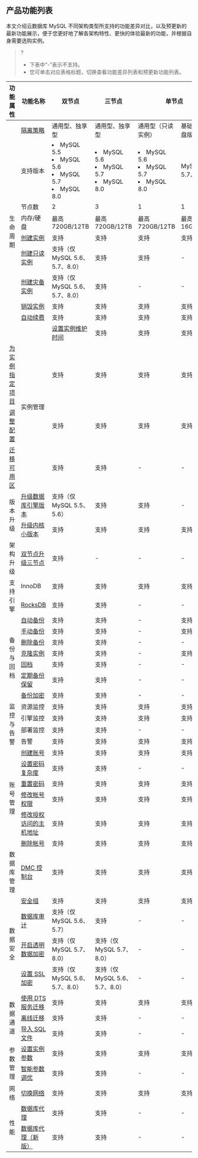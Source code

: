 ## 产品功能列表
本文介绍云数据库 MySQL 不同架构类型所支持的功能差异对比，以及预更新的最新功能展示，便于您更好地了解各架构特性、更快的体验最新的功能，并根据自身需要选购实例。
>?
>- 下表中“-”表示不支持。
>- 您可单击对应表格标题，切换查看功能差异列表和预更新功能列表。

<table >
<thead><tr><th>功能属性</th><th>功能名称</th><th>双节点</th><th>三节点</th><th colspan = "2" >单节点</th></tr></thead>
<tbody>
<tr>
<td rowspan="10">生命周期</td>
<td><a href="https://intl.cloud.tencent.com/document/product/236/39794" target="_blank">隔离策略</a></td><td>通用型、独享型</td><td>通用型、独享型</td><td>通用型（只读实例）</td><td>基础型（云盘版）</td></tr>
<tr>
<td>支持版本</td><td><li>MySQL 5.5</li><li>MySQL 5.6</li><li>MySQL 5.7</li><li>MySQL 8.0</li></td><td><li>MySQL 5.6</li><li>MySQL 5.7</li><li>MySQL 8.0</li></td><td><li>MySQL 5.6</li><li>MySQL 5.7</li><li>MySQL 8.0</li></td><td>MySQL 5.7、8.0</td></tr>
<tr>
<td>节点数</td><td>2</td><td>3</td><td>1</td><td>1</td></tr>
<tr>
<td>内存/硬盘</td><td>最高720GB/12TB</td><td>最高720GB/12TB</td><td>最高720GB/12TB</td><td>最高16GB/30T</td></tr>
<tr>
<td><a href="https://intl.cloud.tencent.com/document/product/236/37785" target="_blank">创建实例</a></td><td>支持</td><td>支持</td><td>支持</td><td>支持</td></tr>
<tr>
<td><a href="https://intl.cloud.tencent.com/document/product/236/7270" target="_blank">创建只读实例</a></td><td>支持（仅 MySQL 5.6、5.7、8.0）</td><td>支持</td><td>支持</td><td>-</td></tr>
<tr>
<td><a href="https://intl.cloud.tencent.com/document/product/236/7272" target="_blank">创建灾备实例</a></td><td>支持（仅 MySQL 5.6、5.7、8.0）</td><td>支持</td><td>-</td><td>-</td></tr>
<tr>
<td><a href="https://intl.cloud.tencent.com/document/product/236/31895" target="_blank">销毁实例</a></td><td>支持</td><td>支持</td><td>支持</td><td>支持</td></tr>
<tr>
<td><a href="https://intl.cloud.tencent.com/document/product/236/47702" target="_blank">自动续费</a></td><td>支持</td><td>支持</td><td>支持</td><td>支持</td></tr>
<tr>
<td rowspan="4">实例管理</td>
<td><a href="https://intl.cloud.tencent.com/document/product/236/10929" target="_blank">设置实例维护时间</a></td><td>支持</td><td>支持</td><td>支持</td><td>支持</td></tr>
<tr>
<td><a href="https://intl.cloud.tencent.com/document/product/236/8460" target="_blank">为实例指定项目</a></td><td>支持</td><td>支持</td><td>支持</td><td>支持</td></tr>
<tr>
<td><a href="https://intl.cloud.tencent.com/document/product/236/19707" target="_blank">调整配置</a></td><td>支持</td><td>支持</td><td>支持</td><td>支持</td></tr>
<tr>
<td><a href="https://intl.cloud.tencent.com/document/product/236/44337" target="_blank">迁移可用区</a></td><td>支持</td><td>支持</td><td>-</td><td>-</td></tr>
<tr>
<td rowspan="2">版本升级</td>
<td><a href="https://intl.cloud.tencent.com/document/product/236/8126" target="_blank">升级数据库引擎版本</a></td><td>支持（仅 MySQL 5.5、5.6）</td><td>支持</td><td>支持</td><td>-</td></tr>
<tr>
<td><a href="https://intl.cloud.tencent.com/document/product/236/36816" target="_blank">升级内核小版本</a></td><td>支持</td><td>支持</td><td>支持</td><td>支持</td></tr>
<tr>
<td>架构升级</td><td><a href="https://intl.cloud.tencent.com/document/product/236/35986" target="_blank">双节点升级三节点</a></td><td>支持</td><td>-</td><td>-</td><td>-</td></tr>
<tr>
<td rowspan="2">支持引擎</td>
<td>InnoDB</td><td>支持</td><td>支持</td><td>支持</td><td>支持</td></tr>
<tr>
<td><a href="https://intl.cloud.tencent.com/document/product/236/47015" target="_blank">RocksDB</a></td><td>支持</td><td>支持</td><td>-</td><td>-</td></tr>
<tr>
<td rowspan="7">备份与回档</td>
<td><a href="https://intl.cloud.tencent.com/document/product/236/37796" target="_blank">自动备份</a></td><td>支持</td><td>支持</td><td>-</td><td>支持</td></tr>
<tr>
<td><a href="https://intl.cloud.tencent.com/document/product/236/37796" target="_blank">手动备份</a></td><td>支持</td><td>支持</td><td>-</td><td>支持</td></tr>
<tr>
<td><a href="https://intl.cloud.tencent.com/document/product/236/38326" target="_blank">删除备份</a></td><td>支持</td><td>支持</td><td>-</td><td>-</td></tr>
<tr>
<td><a href="https://intl.cloud.tencent.com/document/product/236/38864" target="_blank">克隆实例</a></td><td>支持</td><td>支持</td><td>-</td><td>支持</td></tr>
<tr>
<td><a href="https://intl.cloud.tencent.com/document/product/236/7276" target="_blank">回档</a></td><td>支持</td><td>支持</td><td>-</td><td>-</td></tr>
<tr>
<td><a href="https://intl.cloud.tencent.com/document/product/236/37796" target="_blank">定期备份保留</a></td><td>支持</td><td>支持</td><td>-</td><td>-</td></tr>
<tr>
<td><a href="https://www.tencentcloud.com/document/product/236/51881" target="_blank">备份加密</a></td><td>支持</td><td>支持</td><td>-</td><td>-</td></tr>
<tr>
<td rowspan="4">监控与告警</td>
<td>资源监控</td><td>支持</td><td>支持</td><td>支持</td><td>支持</td></tr>
<tr>
<td>引擎监控</td><td>支持</td><td>支持</td><td>支持</td><td>支持</td></tr>
<tr>
<td>部署监控</td><td>支持</td><td>支持</td><td>-</td><td>-</td></tr>
<tr>
<td>告警</td><td>支持</td><td>支持</td><td>支持</td><td>支持</td></tr>
<tr>
<td rowspan="6">账号管理</td>
<td><a href="https://intl.cloud.tencent.com/document/product/236/31900" target="_blank">创建账号</a></td><td>支持</td><td>支持</td><td>支持</td><td>支持</td></tr>
<tr>
<td><a href="https://intl.cloud.tencent.com/document/product/236/49197" target="_blank">设置密码复杂度</a></td><td>支持</td><td>支持</td><td>-</td><td>-</td></tr>
<tr>
<td><a href="https://intl.cloud.tencent.com/document/product/236/31901" target="_blank">重置密码</a></td><td>支持</td><td>支持</td><td>支持</td><td>支持</td></tr>
<tr>
<td><a href="https://intl.cloud.tencent.com/document/product/236/31902" target="_blank">修改帐号权限</a></td><td>支持</td><td>支持</td><td>支持</td><td>支持</td></tr>
<tr>
<td><a href="https://intl.cloud.tencent.com/document/product/236/31903" target="_blank">修改授权访问的主机地址</a></td><td>支持</td><td>支持</td><td>支持</td><td>支持</td></tr>
<tr>
<td><a href="https://intl.cloud.tencent.com/document/product/236/31904" target="_blank">删除帐号</a></td><td>支持</td><td>支持</td><td>支持</td><td>支持</td></tr>
<tr>
<td>数据库管理</td><td><a href="https://intl.cloud.tencent.com/document/product/236/39221">DMC 控制台</a></td><td>支持</td><td>支持</td><td>支持</td><td>支持</td></tr>
<tr>
<td rowspan="4">数据安全</td>
<td><a href="https://intl.cloud.tencent.com/document/product/236/14470">安全组</a></td><td>支持</td><td>支持</td><td>支持</td><td>支持</td></tr>
<tr>
<td><a href="https://intl.cloud.tencent.com/document/product/236/43496">数据库审计</a></td><td>支持（仅 MySQL 5.6、5.7）</td><td>支持</td><td>-</td><td>-</td></tr>
<tr>
<td><a href="https://intl.cloud.tencent.com/document/product/236/38491">开启透明数据加密</a></td><td>支持（仅 MySQL 5.7、8.0）</td><td>支持（仅 MySQL 5.7、8.0）</td><td>-</td><td>-</td></tr>
<tr>
<td><a href="https://intl.cloud.tencent.com/document/product/236/48452">设置 SSL 加密</a></td><td>支持（仅 MySQL 5.6、5.7、8.0）</td><td>支持（仅 MySQL 5.6、5.7、8.0）</td><td>-</td><td>-</td></tr>
<tr>
<td rowspan="3">数据通道</td>
<td><a href="https://intl.cloud.tencent.com/document/product/236/8463">使用 DTS 服务迁移</a></td><td>支持</td><td>支持</td><td>支持</td><td>支持</td></tr>
<tr>
<td><a href="https://intl.cloud.tencent.com/document/product/236/8464">离线迁移</a></td><td>支持</td><td>支持</td><td>-</td><td>-</td></tr>
<tr>
<td><a href="https://intl.cloud.tencent.com/document/product/236/8466">导入 SQL 文件</a></td><td>支持</td><td>支持</td><td>-</td><td>-</td></tr>
<tr>
<td rowspan="2">参数管理</td>
<td><a href="https://intl.cloud.tencent.com/document/product/236/35793">设置实例参数</a></td><td>支持</td><td>支持</td><td>支持</td><td>支持</td></tr>
<tr>
<td><a href="https://intl.cloud.tencent.com/document/product/236/47701">智能参数调优</a></td><td>支持</td><td>支持</td><td>-</td><td>-</td></tr>
<tr>
<td>网络</td><td><a href="https://intl.cloud.tencent.com/document/product/236/31915">切换网络</a></td><td>支持</td><td>支持</td><td>支持</td><td>支持</td></tr>
<tr>
<td rowspan="2">性能</td><td><a href="https://intl.cloud.tencent.com/document/product/236/42048">数据库代理</a></td><td>支持</td><td>支持</td><td>-</td><td>-</td></tr>
<tr>
<td><a href="https://www.tencentcloud.com/document/product/236/42048">数据库代理（新版）</a></td><td>支持</td><td>支持</td><td>-</td><td>-</td></tr>
</tbody>
</table>
